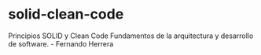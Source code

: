 # solid-clean-code
Principios SOLID y Clean Code Fundamentos de la arquitectura y desarrollo de software. - Fernando Herrera
